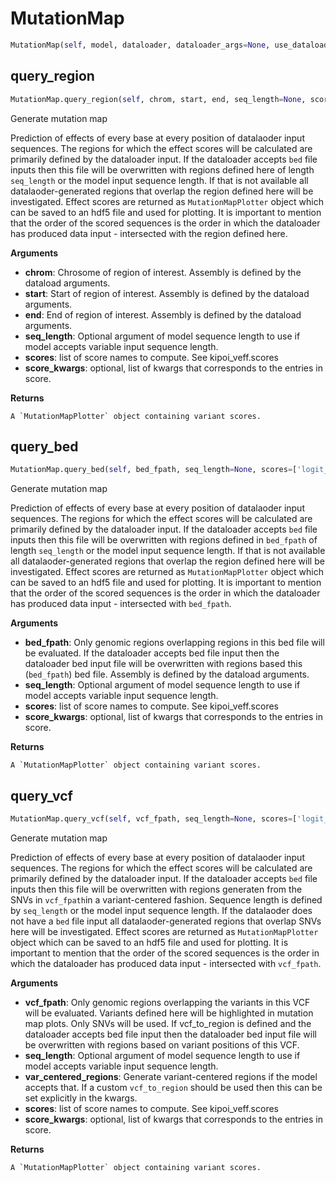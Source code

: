 <h1 id="kipoi_veff.MutationMap">MutationMap</h1>

```python
MutationMap(self, model, dataloader, dataloader_args=None, use_dataloader_example_data=False)
```

<h2 id="kipoi_veff.MutationMap.query_region">query_region</h2>

```python
MutationMap.query_region(self, chrom, start, end, seq_length=None, scores=['logit_ref', 'logit_alt', 'ref', 'alt', 'logit', 'diff'], score_kwargs=None, **kwargs)
```
Generate mutation map

Prediction of effects of every base at every position of datalaoder input sequences. The regions for which
the effect scores will be calculated are primarily defined by the dataloader input. If the dataloader accepts
`bed` file inputs then this file will be overwritten with regions defined here of length `seq_length` or
the model input sequence length. If that is not available all datalaoder-generated regions that overlap the
region defined here will be investigated. Effect scores are returned as `MutationMapPlotter` object which can
be saved to  an hdf5 file and used for plotting. It is important to mention that the order of the scored
sequences is the order in which the dataloader has produced data input - intersected with the region defined
here.

__Arguments__

- __chrom__: Chrosome of region of interest. Assembly is defined by the dataload arguments.
- __start__: Start of region of interest. Assembly is defined by the dataload arguments.
- __end__: End of region of interest. Assembly is defined by the dataload arguments.
- __seq_length__: Optional argument of model sequence length to use if model accepts variable input
    sequence length.
- __scores__: list of score names to compute. See kipoi_veff.scores
- __score_kwargs__: optional, list of kwargs that corresponds to the entries in score.

__Returns__

    A `MutationMapPlotter` object containing variant scores.

<h2 id="kipoi_veff.MutationMap.query_bed">query_bed</h2>

```python
MutationMap.query_bed(self, bed_fpath, seq_length=None, scores=['logit_ref', 'logit_alt', 'ref', 'alt', 'logit', 'diff'], score_kwargs=None, **kwargs)
```
Generate mutation map

Prediction of effects of every base at every position of datalaoder input sequences. The regions for which
the effect scores will be calculated are primarily defined by the dataloader input. If the dataloader accepts
`bed` file inputs then this file will be overwritten with regions defined in `bed_fpath` of length
`seq_length` or the model input sequence length. If that is not available all datalaoder-generated
regions that overlap the region defined here will be investigated. Effect scores are returned as
`MutationMapPlotter` object which can be saved to  an hdf5 file and used for plotting. It is important to
mention that the order of the scored sequences is the  order in which the dataloader has produced data
input - intersected with `bed_fpath`.

__Arguments__

- __bed_fpath__: Only genomic regions overlapping regions in this bed file will be evaluated. If
        the dataloader accepts bed file input then the dataloader bed input file will be overwritten with
        regions based this (`bed_fpath`) bed file. Assembly is defined by the dataload arguments.
- __seq_length__: Optional argument of model sequence length to use if model accepts variable input
        sequence length.
- __scores__: list of score names to compute. See kipoi_veff.scores
- __score_kwargs__: optional, list of kwargs that corresponds to the entries in score.

__Returns__

    A `MutationMapPlotter` object containing variant scores.

<h2 id="kipoi_veff.MutationMap.query_vcf">query_vcf</h2>

```python
MutationMap.query_vcf(self, vcf_fpath, seq_length=None, scores=['logit_ref', 'logit_alt', 'ref', 'alt', 'logit', 'diff'], score_kwargs=None, var_centered_regions=True, **kwargs)
```
Generate mutation map

Prediction of effects of every base at every position of datalaoder input sequences. The regions for which
the effect scores will be calculated are primarily defined by the dataloader input. If the dataloader accepts
`bed` file inputs then this file will be overwritten with regions generaten from the SNVs in `vcf_fpath`in a
variant-centered fashion. Sequence length is defined by `seq_length` or the model input sequence length.
If the datalaoder does not have a `bed` file input all datalaoder-generated regions that overlap SNVs
here will be investigated. Effect scores are returned as `MutationMapPlotter` object which can be saved to
an hdf5 file and used for plotting. It is important to mention that the order of the scored sequences is the
order in which the dataloader has produced data input - intersected with `vcf_fpath`.

__Arguments__

- __vcf_fpath__: Only genomic regions overlapping the variants in this VCF will be evaluated.
        Variants defined here will be highlighted in mutation map plots. Only SNVs will be used. If
        vcf_to_region is defined and the dataloader accepts bed file input then the dataloader bed input
        file will be overwritten with regions based on variant positions of this VCF.
- __seq_length__: Optional argument of model sequence length to use if model accepts variable input
        sequence length.
- __var_centered_regions__: Generate variant-centered regions if the model accepts that. If a custom
        `vcf_to_region` should be used then this can be set explicitly in the kwargs.
- __scores__: list of score names to compute. See kipoi_veff.scores
- __score_kwargs__: optional, list of kwargs that corresponds to the entries in score.

__Returns__

    A `MutationMapPlotter` object containing variant scores.

